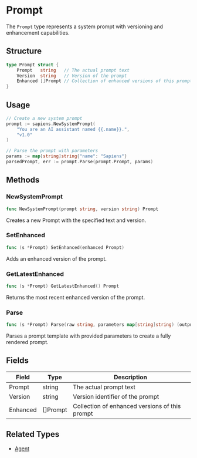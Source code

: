 # Prompt

The `Prompt` type represents a system prompt with versioning and enhancement capabilities.

## Structure

```go
type Prompt struct {
	Prompt   string   // The actual prompt text
	Version  string   // Version of the prompt
	Enhanced []Prompt // Collection of enhanced versions of this prompt
}
```

## Usage

```go
// Create a new system prompt
prompt := sapiens.NewSystemPrompt(
    "You are an AI assistant named {{.name}}.",
    "v1.0"
)

// Parse the prompt with parameters
params := map[string]string{"name": "Sapiens"}
parsedPrompt, err := prompt.Parse(prompt.Prompt, params)
```

## Methods

### NewSystemPrompt

```go
func NewSystemPrompt(prompt string, version string) Prompt
```

Creates a new Prompt with the specified text and version.

### SetEnhanced

```go
func (s *Prompt) SetEnhanced(enhanced Prompt)
```

Adds an enhanced version of the prompt.

### GetLatestEnhanced

```go
func (s *Prompt) GetLatestEnhanced() Prompt
```

Returns the most recent enhanced version of the prompt.

### Parse

```go
func (s *Prompt) Parse(raw string, parameters map[string]string) (output Prompt, err error)
```

Parses a prompt template with provided parameters to create a fully rendered prompt.

## Fields

| Field | Type | Description |
| ----- | ---- | ----------- |
| Prompt | string | The actual prompt text |
| Version | string | Version identifier of the prompt |
| Enhanced | []Prompt | Collection of enhanced versions of this prompt |

## Related Types

- [Agent](agent.md)
